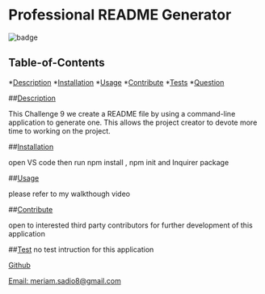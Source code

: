 # Professional README Generator

  
  ![badge](https://img.shields.io/badge/License-mit-yellow.svg)
    

  ## Table-of-Contents

  *[Description](#description)
  *[Installation](#installation )
  *[Usage](#usage)
  *[Contribute](#contribute)
  *[Tests](#tests)
  *[Question](#questions)

  ##[Description](#table-of-contents)
 
  This Challenge 9 we create a README file by using a command-line application to generate one. This allows the project creator to devote more time to working on the project.
  

  ##[Installation](#table-of-contents)

  open VS code then run npm install , npm init and Inquirer package

  ##[Usage](#table-of-contents)

  please refer to my walkthough video

   

  ##[Contribute](#table-of-contents)

  open to interested third party contributors for further development of this application 


  ##[Test](#table-of-contents)
  no test intruction for this application
  
  [Github](https://github.com/msadio8)

  [Email: meriam.sadio8@gmail.com](mailto:meriam.sadio8@gmail.com)

